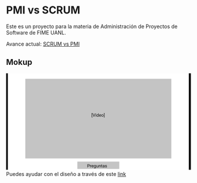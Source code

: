 # PMI vs SCRUM
Este es un proyecto para la materia de Administración de Proyectos de Software de FIME UANL.

Avance actual: <a href="https://jaelaguilar.github.io/SCRUM-vs-PMI/" target="_blank">SCRUM vs PMI</a>

## Mokup
![Layout](./media/Layout_Idea.gif)
Puedes ayudar con el diseño a través de este [link](https://www.figma.com/file/d1Oods0lJPvJX1b19y2dvC/Untitled?node-id=2%3A2)
